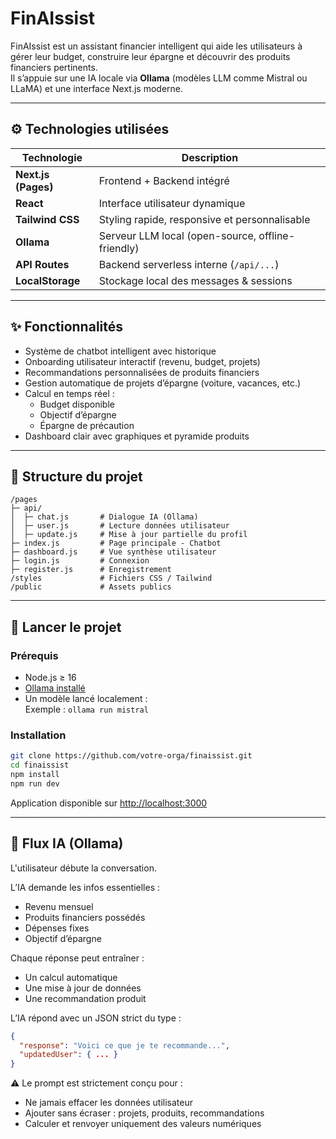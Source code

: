 # FinAIssist

FinAIssist est un assistant financier intelligent qui aide les utilisateurs à gérer leur budget, construire leur épargne et découvrir des produits financiers pertinents.  
Il s’appuie sur une IA locale via **Ollama** (modèles LLM comme Mistral ou LLaMA) et une interface Next.js moderne.

---

## ⚙️ Technologies utilisées

| Technologie        | Description                                       |
|--------------------|---------------------------------------------------|
| **Next.js (Pages)**| Frontend + Backend intégré                        |
| **React**          | Interface utilisateur dynamique                   |
| **Tailwind CSS**   | Styling rapide, responsive et personnalisable     |
| **Ollama**         | Serveur LLM local (open-source, offline-friendly) |
| **API Routes**     | Backend serverless interne (`/api/...`)           |
| **LocalStorage**   | Stockage local des messages & sessions            |

---

## ✨ Fonctionnalités

- Système de chatbot intelligent avec historique  
- Onboarding utilisateur interactif (revenu, budget, projets)  
- Recommandations personnalisées de produits financiers  
- Gestion automatique de projets d’épargne (voiture, vacances, etc.)  
- Calcul en temps réel :  
  - Budget disponible  
  - Objectif d’épargne  
  - Épargne de précaution  
- Dashboard clair avec graphiques et pyramide produits  

---

## 📂 Structure du projet

```
/pages
├─ api/
│  ├─ chat.js       # Dialogue IA (Ollama)
│  ├─ user.js       # Lecture données utilisateur
│  ├─ update.js     # Mise à jour partielle du profil
├─ index.js         # Page principale - Chatbot
├─ dashboard.js     # Vue synthèse utilisateur
├─ login.js         # Connexion
├─ register.js      # Enregistrement
/styles             # Fichiers CSS / Tailwind
/public             # Assets publics
```

---

## 🚀 Lancer le projet

### Prérequis

- Node.js ≥ 16  
- [Ollama installé](https://ollama.com/)  
- Un modèle lancé localement :  
  Exemple : `ollama run mistral`

### Installation

```bash
git clone https://github.com/votre-orga/finaissist.git
cd finaissist
npm install
npm run dev
```

Application disponible sur [http://localhost:3000](http://localhost:3000)

---

## 🔁 Flux IA (Ollama)

L'utilisateur débute la conversation.

L’IA demande les infos essentielles :
- Revenu mensuel  
- Produits financiers possédés  
- Dépenses fixes  
- Objectif d’épargne  

Chaque réponse peut entraîner :
- Un calcul automatique  
- Une mise à jour de données  
- Une recommandation produit  

L’IA répond avec un JSON strict du type :

```json
{
  "response": "Voici ce que je te recommande...",
  "updatedUser": { ... }
}
```

⚠️ Le prompt est strictement conçu pour :
- Ne jamais effacer les données utilisateur  
- Ajouter sans écraser : projets, produits, recommandations  
- Calculer et renvoyer uniquement des valeurs numériques  
